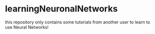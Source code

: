 # learningNeuronalNetworks
this repository only contains some tutorials from another user to learn to use Neural Networks!

